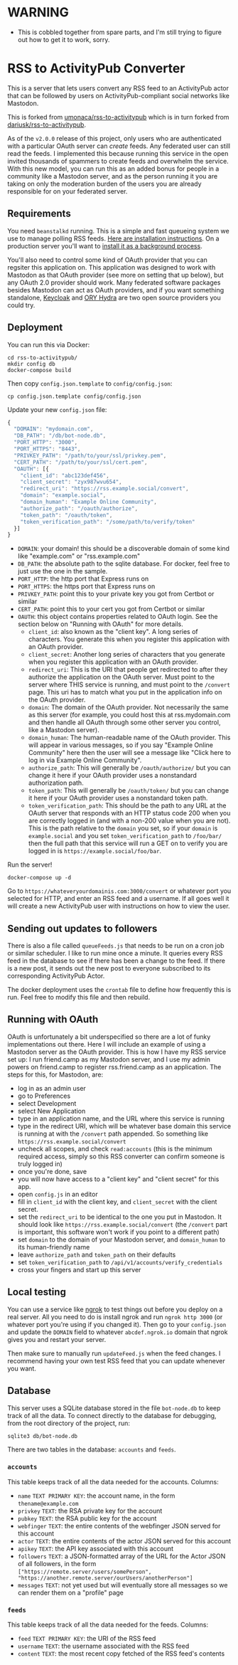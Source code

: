 
# WARNING

- This is cobbled together from spare parts, and I'm still trying to figure out how to get it to work, sorry.

# RSS to ActivityPub Converter

This is a server that lets users convert any RSS feed to an ActivityPub actor that can be followed by users on ActivityPub-compliant social networks like Mastodon.

This is forked from [umonaca/rss-to-activitypub](https://github.com/umonaca/rss-to-activitypub) which is in turn forked from [dariusk/rss-to-activitypub](https://github.com/dariusk/rss-to-activitypub).

As of the `v2.0.0` release of this project, only users who are authenticated with a particular OAuth server can _create_ feeds. Any federated user can still read the feeds. I implemented this because running this service in the open invited thousands of spammers to create feeds and overwhelm the service. With this new model, you can run this as an added bonus for people in a community like a Mastodon server, and as the person running it you are taking on only the moderation burden of the users you are already responsible for on your federated server.

## Requirements

You need `beanstalkd` running. This is a simple and fast queueing system we use to manage polling RSS feeds. [Here are installation instructions](https://beanstalkd.github.io/download.html). On a production server you'll want to [install it as a background process](https://github.com/beanstalkd/beanstalkd/tree/master/adm).

You'll also need to control some kind of OAuth provider that you can regsiter this application on. This application was designed to work with Mastodon as that OAuth provider (see more on setting that up below), but any OAuth 2.0 provider should work. Many federated software packages besides Mastodon can act as OAuth providers, and if you want something standalone, [Keycloak](https://www.keycloak.org) and [ORY Hydra](https://github.com/ory/hydra) are two open source providers you could try.

## Deployment

You can run this via Docker:

```
cd rss-to-activitypub/
mkdir config db
docker-compose build
```

Then copy `config.json.template` to `config/config.json`:

`cp config.json.template config/config.json`

Update your new `config.json` file:

```js
{
  "DOMAIN": "mydomain.com",
  "DB_PATH": "/db/bot-node.db",
  "PORT_HTTP": "3000",
  "PORT_HTTPS": "8443",
  "PRIVKEY_PATH": "/path/to/your/ssl/privkey.pem",
  "CERT_PATH": "/path/to/your/ssl/cert.pem",
  "OAUTH": [{
    "client_id": "abc123def456",
    "client_secret": "zyx987wvu654",
    "redirect_uri": "https://rss.example.social/convert",
    "domain": "example.social",
    "domain_human": "Example Online Community",
    "authorize_path": "/oauth/authorize",
    "token_path": "/oauth/token",
    "token_verification_path": "/some/path/to/verify/token"
  }]
}
```

* `DOMAIN`: your domain! this should be a discoverable domain of some kind like "example.com" or "rss.example.com"
* `DB_PATH`: the absolute path to the sqlite database. For docker, feel free to just use the one in the sample.
* `PORT_HTTP`: the http port that Express runs on
* `PORT_HTTPS`: the https port that Express runs on
* `PRIVKEY_PATH`: point this to your private key you got from Certbot or similar
* `CERT_PATH`: point this to your cert you got from Certbot or similar
* `OAUTH`: this object contains properties related to OAuth login. See the section below on "Running with OAuth" for more details.
  * `client_id`: also known as the "client key". A long series of characters. You generate this when you register this application with an OAuth provider.
  * `client_secret`: Another long series of characters that you generate when you register this application with an OAuth provider.
  * `redirect_uri`: This is the URI that people get redirected to after they authorize the application on the OAuth server. Must point to the server where THIS service is running, and must point to the `/convert` page. This uri has to match what you put in the application info on the OAuth provider.
  * `domain`: The domain of the OAuth provider. Not necessarily the same as this server (for example, you could host this at rss.mydomain.com and then handle all OAuth through some other server you control, like a Mastodon server).
  * `domain_human`: The human-readable name of the OAuth provider. This will appear in various messages, so if you say "Example Online Community" here then the user will see a message like "Click here to log in via Example Online Community".
  * `authorize_path`: This will generally be `/oauth/authorize/` but you can change it here if your OAuth provider uses a nonstandard authorization path.
  * `token_path`: This will generally be `/oauth/token/` but you can change it here if your OAuth provider uses a nonstandard token path.
  * `token_verification_path`: This should be the path to any URL at the OAuth server that responds with an HTTP status code 200 when you are correctly logged in (and with a non-200 value when you are not). This is the path relative to the `domain` you set, so if your `domain` is `example.social` and you set `token_verification_path` to `/foo/bar/` then the full path that this service will run a GET on to verify you are logged in is `https://example.social/foo/bar`.

Run the server!

`docker-compose up -d`

Go to `https://whateveryourdomainis.com:3000/convert` or whatever port you selected for HTTP, and enter an RSS feed and a username. If all goes well it will create a new ActivityPub user with instructions on how to view the user.

## Sending out updates to followers

There is also a file called `queueFeeds.js` that needs to be run on a cron job or similar scheduler. I like to run mine once a minute. It queries every RSS feed in the database to see if there has been a change to the feed. If there is a new post, it sends out the new post to everyone subscribed to its corresponding ActivityPub Actor.

The docker deployment uses the `crontab` file to define how frequently this is run. Feel free to modify this file and then rebuild.

## Running with OAuth

OAuth is unfortunately a bit underspecified so there are a lot of funky implementations out there. Here I will include an example of using a Mastodon server as the OAuth provider. This is how I have my RSS service set up: I run friend.camp as my Mastodon server, and I use my admin powers on friend.camp to register rss.friend.camp as an application. The steps for this, for Mastodon, are:

* log in as an admin user
* go to Preferences
* select Development
* select New Application
* type in an application name, and the URL where this service is running
* type in the redirect URI, which will be whatever base domain this service is running at with the `/convert` path appended. So something like `https://rss.example.social/convert`
* uncheck all scopes, and check `read:accounts` (this is the minimum required access, simply so this RSS converter can confirm someone is truly logged in)
* once you're done, save
* you will now have access to a "client key" and "client secret" for this app.
* open `config.js` in an editor
* fill in `client_id` with the client key, and `client_secret` with the client secret.
* set the `redirect_uri` to be identical to the one you put in Mastodon. It should look like `https://rss.example.social/convert` (the `/convert` part is important, this software won't work if you point to a different path)
* set `domain` to the domain of your Mastodon server, and `domain_human` to its human-friendly name
* leave `authorize_path` and `token_path` on their defaults
* set `token_verification_path` to `/api/v1/accounts/verify_credentials`
* cross your fingers and start up this server

## Local testing

You can use a service like [ngrok](https://ngrok.com/) to test things out before you deploy on a real server. All you need to do is install ngrok and run `ngrok http 3000` (or whatever port you're using if you changed it). Then go to your `config.json` and update the `DOMAIN` field to whatever `abcdef.ngrok.io` domain that ngrok gives you and restart your server.

Then make sure to manually run `updateFeed.js` when the feed changes. I recommend having your own test RSS feed that you can update whenever you want.

## Database

This server uses a SQLite database stored in the file `bot-node.db` to keep track of all the data. To connect directly to the database for debugging, from the root directory of the project, run:

```bash
sqlite3 db/bot-node.db
```

There are two tables in the database: `accounts` and `feeds`.

### `accounts`

This table keeps track of all the data needed for the accounts. Columns:

* `name` `TEXT PRIMARY KEY`: the account name, in the form `thename@example.com`
* `privkey` `TEXT`: the RSA private key for the account
* `pubkey` `TEXT`: the RSA public key for the account
* `webfinger` `TEXT`: the entire contents of the webfinger JSON served for this account
* `actor` `TEXT`: the entire contents of the actor JSON served for this account
* `apikey` `TEXT`: the API key associated with this account
* `followers` `TEXT`: a JSON-formatted array of the URL for the Actor JSON of all followers, in the form `["https://remote.server/users/somePerson", "https://another.remote.server/ourUsers/anotherPerson"]`
* `messages` `TEXT`: not yet used but will eventually store all messages so we can render them on a "profile" page

### `feeds`

This table keeps track of all the data needed for the feeds. Columns:

* `feed` `TEXT PRIMARY KEY`: the URI of the RSS feed
* `username` `TEXT`: the username associated with the RSS feed
* `content` `TEXT`: the most recent copy fetched of the RSS feed's contents
